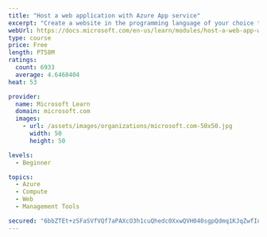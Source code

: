 ```yaml
---
title: "Host a web application with Azure App service"
excerpt: "Create a website in the programming language of your choice through the hosted web app platform in Azure App Service."
webUrl: https://docs.microsoft.com/en-us/learn/modules/host-a-web-app-with-azure-app-service/
type: course
price: Free
length: PT58M
ratings:
  count: 6933
  average: 4.6460404
heat: 53

provider:
  name: Microsoft Learn
  domain: microsoft.com
  images:
    - url: /assets/images/organizations/microsoft.com-50x50.jpg
      width: 50
      height: 50

levels:
  - Beginner

topics:
  - Azure
  - Compute
  - Web
  - Management Tools

secured: "6bbZTEt+zSFaSVfVQf7aPAXcO3h1cuQhedc0XxwQVH040sgpQdmq1KJqZwfInjNatZmhapcGzWVQtvNJCaIKz5mu/VoXhyw3cdGjtFs0v+jHvIkZ8wzTyAh0M8syeL0HFwZp/ZQHJwzLYypLcPeQlR5XwdqbiGLl1r5MduHuUqkgfMigt+h1/DeHIvbZSiWvMLcETluRaZ3YMwpXmbzkEJIshntE+SNdVjQ2Eu+wGKEVffM27ZIUz796MV1sJ7r4IIJr0Yaw4IF5VCrM/KfSK+3O7+BvFWFlEy1cfskFgRrR3RoVoJVNzQCSz/E3PLH2eojAgICkYSMfgvg+Y9QaviUZlYhGSUxSDFwN4QfwSEmEfXEQyIoKnveaORbtA0JVczf95cgdEaEslJBbWleki9irQ7xt9pWS4kwXg4NLGi4=;kIgzEtRddG25AWfK902mmw=="
---
```


